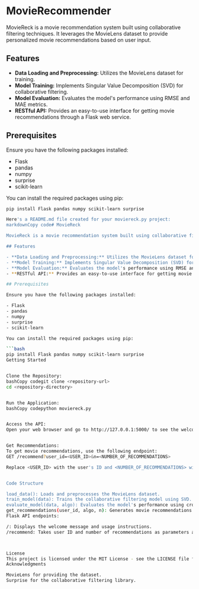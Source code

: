 # MovieRecommender

MovieReck is a movie recommendation system built using collaborative filtering techniques. It leverages the MovieLens dataset to provide personalized movie recommendations based on user input.

## Features

- **Data Loading and Preprocessing:** Utilizes the MovieLens dataset for training.
- **Model Training:** Implements Singular Value Decomposition (SVD) for collaborative filtering.
- **Model Evaluation:** Evaluates the model's performance using RMSE and MAE metrics.
- **RESTful API:** Provides an easy-to-use interface for getting movie recommendations through a Flask web service.

## Prerequisites

Ensure you have the following packages installed:

- Flask
- pandas
- numpy
- surprise
- scikit-learn

You can install the required packages using pip:

```bash
pip install Flask pandas numpy scikit-learn surprise

Here's a README.md file created for your moviereck.py project:
markdownCopy code# MovieReck

MovieReck is a movie recommendation system built using collaborative filtering techniques. It leverages the MovieLens dataset to provide personalized movie recommendations based on user input.

## Features

- **Data Loading and Preprocessing:** Utilizes the MovieLens dataset for training.
- **Model Training:** Implements Singular Value Decomposition (SVD) for collaborative filtering.
- **Model Evaluation:** Evaluates the model's performance using RMSE and MAE metrics.
- **RESTful API:** Provides an easy-to-use interface for getting movie recommendations through a Flask web service.

## Prerequisites

Ensure you have the following packages installed:

- Flask
- pandas
- numpy
- surprise
- scikit-learn

You can install the required packages using pip:

```bash
pip install Flask pandas numpy scikit-learn surprise
Getting Started


Clone the Repository:
bashCopy codegit clone <repository-url>
cd <repository-directory>


Run the Application:
bashCopy codepython moviereck.py


Access the API:
Open your web browser and go to http://127.0.0.1:5000/ to see the welcome message and usage instructions.


Get Recommendations:
To get movie recommendations, use the following endpoint:
GET /recommend?user_id=<USER_ID>&n=<NUMBER_OF_RECOMMENDATIONS>

Replace <USER_ID> with the user's ID and <NUMBER_OF_RECOMMENDATIONS> with the desired number of recommendations (default is 10).


Code Structure

load_data(): Loads and preprocesses the MovieLens dataset.
train_model(data): Trains the collaborative filtering model using SVD.
evaluate_model(data, algo): Evaluates the model's performance using cross-validation.
get_recommendations(user_id, algo, n): Generates movie recommendations based on the provided user ID.
Flask API endpoints:

/: Displays the welcome message and usage instructions.
/recommend: Takes user ID and number of recommendations as parameters and returns the movie recommendations.



License
This project is licensed under the MIT License - see the LICENSE file for details.
Acknowledgments

MovieLens for providing the dataset.
Surprise for the collaborative filtering library.
